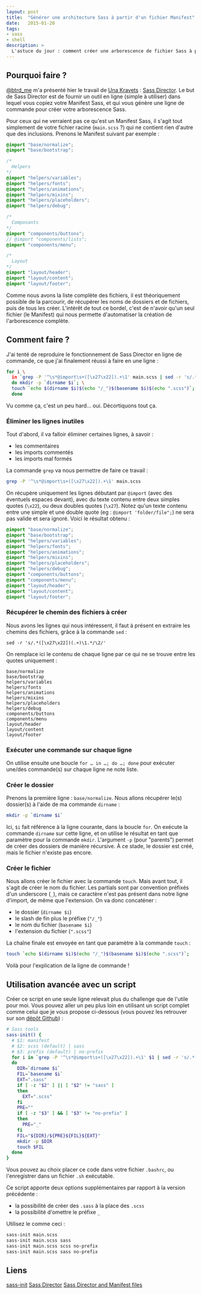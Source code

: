 ```yaml
---
layout: post
title:  "Générer une architecture Sass à partir d'un fichier Manifest"
date:   2015-01-20
tags:
- sass
- shell
description: >
  L'astuce du jour : comment créer une arborescence de fichier Sass à partir d'un fichier Manifest !
---
```


## Pourquoi faire ?

[@btrd_me](https://x.com/btrd_me) m'a présenté hier le travail de [Una Kravets](https://unakravets.com/) : [Sass Director](https://una.im/sass-director/). Le but de Sass Director est de fournir un outil en ligne (simple à utiliser) dans lequel vous copiez votre Manifest Sass, et qui vous génère une ligne de commande pour créer votre arborescence Sass.

Pour ceux qui ne verraient pas ce qu'est un Manifest Sass, il s'agit tout simplement de votre fichier racine (`main.scss` ?) qui ne contient rien d'autre que des inclusions. Prenons le Manifest suivant par exemple :

```scss
@import "base/normalize";
@import "base/bootstrap";

/*
  Helpers
*/
@import "helpers/variables";
@import "helpers/fonts";
@import "helpers/animations";
@import "helpers/mixins";
@import "helpers/placeholders";
@import "helpers/debug";

/*
  Composants
*/
@import "components/buttons";
// @import "components/lists";
@import "components/menu";

/*
  Layout
*/
@import "layout/header";
@import "layout/content";
@import "layout/footer";
```

Comme nous avons la liste complète des fichiers, il est théoriquement possible de la parcourir, de récupérer les noms de dossiers et de fichiers, puis de tous les créer. L'intérêt de tout ce bordel, c'est de n'avoir qu'un seul fichier (le Manifest) qui nous permette d'automatiser la création de l'arborescence complète.

## Comment faire ?

J'ai tenté de reproduire le fonctionnement de Sass Director en ligne de commande, ce que j'ai finalement réussi à faire en une ligne :

```sh
for i \
  in `grep -P '^\s*@import\s+([\x27\x22]).+\1' main.scss | sed -r 's/.*([\x27\x22])(.+)\1.*/\2/'`; \
  do mkdir -p `dirname $i`; \
  touch `echo $(dirname $i)$(echo "/_")$(basename $i)$(echo ".scss")`; \
  done
```

Vu comme ça, c'est un peu hard… oui. Décortiquons tout ça.

### Éliminer les lignes inutiles

Tout d'abord, il va falloir éliminer certaines lignes, à savoir :

- les commentaires
- les imports commentés
- les imports mal formés

La commande `grep` va nous permettre de faire ce travail :

```sh
grep -P '^\s*@import\s+([\x27\x22]).+\1' main.scss
```

On récupère uniquement les lignes débutant par `@import` (avec des éventuels espaces devant), avec du texte contenu entre deux simples quotes (`\x22`), ou deux doubles quotes (`\x27`). Notez qu'un texte contenu entre une simple et une double quote (eg : `@import 'folder/file";`) ne sera pas valide et sera ignoré. Voici le résultat obtenu :

```scss
@import "base/normalize";
@import "base/bootstrap";
@import "helpers/variables";
@import "helpers/fonts";
@import "helpers/animations";
@import "helpers/mixins";
@import "helpers/placeholders";
@import "helpers/debug";
@import "components/buttons";
@import "components/menu";
@import "layout/header";
@import "layout/content";
@import "layout/footer";
```

### Récupérer le chemin des fichiers à créer

Nous avons les lignes qui nous intéressent, il faut à présent en extraire les chemins des fichiers, grâce à la commande `sed` :

```
sed -r 's/.*([\x27\x22])(.+)\1.*/\2/'
```

On remplace ici le contenu de chaque ligne par ce qui ne se trouve entre les quotes uniquement :

```
base/normalize
base/bootstrap
helpers/variables
helpers/fonts
helpers/animations
helpers/mixins
helpers/placeholders
helpers/debug
components/buttons
components/menu
layout/header
layout/content
layout/footer
```

### Exécuter une commande sur chaque ligne

On utilise ensuite une boucle `for … in …; do …; done` pour exécuter une/des commande(s) sur chaque ligne ne note liste.

### Créer le dossier

Prenons la première ligne : `base/normalize`. Nous allons récupérer le(s) dossier(s) à l'aide de ma commande `dirname` :

```sh
mkdir -p `dirname $i`
```

Ici, `$i` fait référence à la ligne courante, dans la boucle `for`. On exécute la commande `dirname` sur cette ligne, et on utilise le résultat en tant que paramètre pour la commande `mkdir`. L'argument `-p` (pour "parents") permet de créer des dossiers de manière récursive. À ce stade, le dossier est créé, mais le fichier n'existe pas encore.

### Créer le fichier

Nous allons créer le fichier avec la commande `touch`. Mais avant tout, il s'agit de créer le nom du fichier. Les partials sont par convention préfixés d'un underscore (`_`), mais ce caractère n'est pas présent dans notre ligne d'import, de même que l'extension. On va donc concaténer :

- le dossier (`dirname $i`)
- le slash de fin plus le préfixe (`"/_"`)
- le nom du fichier (`basename $i`)
- l'extension du fichier (`".scss"`)

La chaîne finale est envoyée en tant que paramètre à la commande `touch` :

```sh
touch `echo $(dirname $i)$(echo "/_")$(basename $i)$(echo ".scss")`;
```

Voilà pour l'explication de la ligne de commande !

## Utilisation avancée avec un script

Créer ce script en une seule ligne relevait plus du challenge que de l'utile pour moi. Vous pouvez aller un peu plus loin en utilisant un script complet comme celui que je vous propose ci-dessous (vous pouvez les retrouver sur son [dépôt Github](https://github.com/zessx/sass-init)) :

```sh
# Sass tools
sass-init() {
  # $1: manifest
  # $2: scss (default) | sass
  # $3: prefix (default) | no-prefix
  for i in `grep -P '^\s*@import\s+([\x27\x22]).+\1' $1 | sed -r 's/.*([\x27\x22])(.+)\1.*/\2/'`;
  do
    DIR=`dirname $i`
    FIL=`basename $i`
    EXT=".sass"
    if [ -z "$2" ] || [ "$2" != "sass" ]
    then
      EXT=".scss"
    fi
    PRE=""
    if [ -z "$3" ] && [ "$3" != "no-prefix" ]
    then
      PRE="_"
    fi
    FIL="${DIR}/${PRE}${FIL}${EXT}"
    mkdir -p $DIR
    touch $FIL
  done
}
```

Vous pouvez au choix placer ce code dans votre fichier `.bashrc`, ou l'enregistrer dans un fichier `.sh` exécutable.

Ce script apporte deux options supplémentaires par rapport à la version précédente :

- la possibilité de créer des `.sass` à la place des `.scss`
- la possibilité d'omettre le préfixe `_`

Utilisez le comme ceci :

```sh
sass-init main.scss
sass-init main.scss sass
sass-init main.scss scss no-prefix
sass-init main.scss sass no-prefix
```

## Liens

[sass-init](https://github.com/zessx/sass-init)
[Sass Director](https://una.im/sass-director/)
[Sass Director and Manifest files](https://una.github.io/sass-manifests/)
